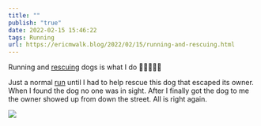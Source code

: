 ```yaml
---
title: ""
publish: "true"
date: 2022-02-15 15:46:22
tags: Running
url: https://ericmwalk.blog/2022/02/15/running-and-rescuing.html
---
```


Running and [rescuing](https://ericmwalk.blog/2021/04/17/meet-stella.html) dogs is what I do 🐶🏃🏻‍♂️😁

Just a normal [run](http://www.strava.com/activities/6688606301) until I had to help rescue this dog that escaped its owner. When I found the dog no one was in sight. After I finally got the dog to me the owner showed up from down the street. All is right again.



![](https://ericmwalk.blog/uploads/2022/812682c16b.jpg)